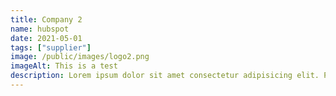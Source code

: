 ```yaml
---
title: Company 2
name: hubspot
date: 2021-05-01
tags: ["supplier"]
image: /public/images/logo2.png
imageAlt: This is a test
description: Lorem ipsum dolor sit amet consectetur adipisicing elit. Perferendis accusantium sit illo neque rem omnis quaerat, nam similique vitae delectus ad magni vel quo maxime, magnam placeat. Reprehenderit, distinctio aliquam?
---
```

